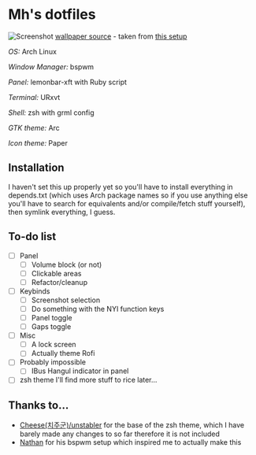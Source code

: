 # Mh's dotfiles

![Screenshot](http://i.imgur.com/q6zjFOd.png)
[wallpaper source](http://alex-tooth.deviantart.com/art/Follow-the-wind-513407376) - taken from [this setup](https://www.reddit.com/r/unixporn/comments/4inmkn/xfce_its_nothing_special_but_its_mine/)

*OS:* Arch Linux

*Window Manager:* bspwm

*Panel:* lemonbar-xft with Ruby script

*Terminal:* URxvt

*Shell:* zsh with grml config

*GTK theme:* Arc

*Icon theme:* Paper


## Installation
I haven't set this up properly yet so you'll have to install everything in depends.txt (which uses Arch package names so if you use anything else you'll have to search for equivalents and/or compile/fetch stuff yourself), then symlink everything, I guess.

## To-do list
* [ ] Panel
	* [ ] Volume block (or not)
	* [ ] Clickable areas
	* [ ] Refactor/cleanup
* [ ] Keybinds
	* [ ] Screenshot selection
	* [ ] Do something with the NYI function keys
	* [ ] Panel toggle
	* [ ] Gaps toggle
* [ ] Misc
	* [ ] A lock screen
	* [ ] Actually theme Rofi
* [ ] Probably impossible
	* [ ] IBus Hangul indicator in panel
* [ ] zsh theme
I'll find more stuff to rice later...

## Thanks to...
 * [Cheese(치주군)/unstabler](https://github.com/unstabler) for the base of the zsh theme, which I have barely made any changes to so far therefore it is not included
 * [Nathan](https://github.com/neeasade) for his bspwm setup which inspired me to actually make this
